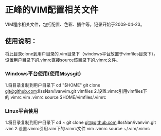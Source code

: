 正峰的VIM配置相关文件
===========================

VIM程序相关文件，包括配置、色彩、插件等。记录开始于2009-04-23。

使用说明：
---------------------------
将此目录clone到用户目录的.vim目录下（windows平台放置于vimfiles目录下）。设置用户目录下的.vimrc直接source该目录下的.vimrc文件。

### Windows平台使用(使用[Msysgit](http://code.google.com/p/msysgit/)) ###
1.将目录复制到用户目录下
    cd "$HOME"
    git clone git@github.com:IIssNan/ivanvim.git vimfiles
2.设置.vimrc引用vimfiles下的.vimrc
    vim .vimrc
    source  $HOME/vimfiles/.vimrc

### Linux平台使用 ###
1.将目录复制到用户目录下
    cd ~
    git clone git@github.com:IIssNan/ivanvim.git .vim
2.设置.vimrc引用.vim下的.vimrc文件
    vim .vimrc
    source ~/.vim/.vimrc
